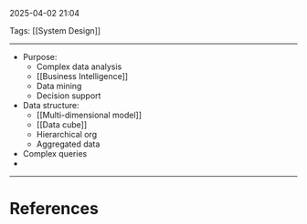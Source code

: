 2025-04-02 21:04

Tags: [[System Design]]

---

- Purpose:
	- Complex data analysis
	- [[Business Intelligence]]
	- Data mining
	- Decision support
- Data structure:
	- [[Multi-dimensional model]]
	- [[Data cube]]
	- Hierarchical org
	- Aggregated data
- Complex queries
- 

---
# References